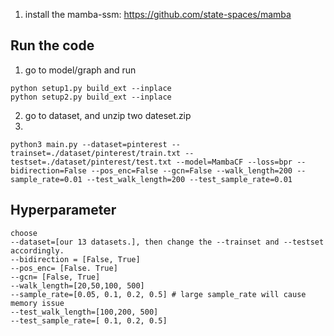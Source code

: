 

1. install the mamba-ssm: https://github.com/state-spaces/mamba




## Run the code

1. go to model/graph and run

```shell
python setup1.py build_ext --inplace
python setup2.py build_ext --inplace
```
2. go to dataset, and unzip two dateset.zip
3. 
```shell
python3 main.py --dataset=pinterest --trainset=./dataset/pinterest/train.txt --testset=./dataset/pinterest/test.txt --model=MambaCF --loss=bpr --bidirection=False --pos_enc=False --gcn=False --walk_length=200 --sample_rate=0.01 --test_walk_length=200 --test_sample_rate=0.01

```
## Hyperparameter
```
choose
--dataset=[our 13 datasets.], then change the --trainset and --testset accordingly.
--bidirection = [False, True]
--pos_enc= [False. True]
--gcn= [False, True]
--walk_length=[20,50,100, 500]
--sample_rate=[0.05, 0.1, 0.2, 0.5] # large sample_rate will cause memory issue
--test_walk_length=[100,200, 500]
--test_sample_rate=[ 0.1, 0.2, 0.5] 
```








